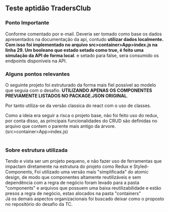 ## Teste aptidão TradersClub

### Ponto Importante
Conforme comentado por e-mail. Deveria ser tomado como base os dados apresentados na documentação da api, contudo **utilizar dados localmente.**<br />
**Com isso foi implementado no arquivo src>container>App>index.js na linha 29. Um booleano que estado setado como true, é feito uma simulação da API de forma local**. e setado para false, sera consumido os endpoints disponiveis na API.

### Alguns pontos relevantes
O seguinte projeto foi estruturado da forma mais fiel possível ao modelo que seguia com o desafio. **UTILIZANDO APENAS OS COMPONENTES PREVIAMENTE LISTADOS NO PACKAGE.JSON ORIGINAL**.<br />

Por tanto utiliza-se da versão classica do react com o uso de classes.<br />

Como a ideia era seguir a risca o projeto base, não foi feito uso do redux, por conta disso, as principais funcionalidades do CRUD são definidas no arquivo que contem o parente mais antigo da árvore.(src>container>App>index.js)<br /><br />


### Sobre estrutura utilizada
Tendo e vista ser um projeto pequeno, e não fazer uso de ferramentas que impactam diretamente na estrutura do projeto como Redux e Styled-Components, Foi utilizado uma versão mais "simplificada" do atomic design, de modo que componentes altamente reutilizáveis e sem dependência com a regra de negócio foram levado para a pasta "components" e arquivos que possuem uma baixa reutilizabilidade e estão presos a regra de negócio, estao alocados na pasta "containers"<br />
Já os demais aspectos organizacionais foi buscado deixar como o proposto no repositório do desafio da TC.

